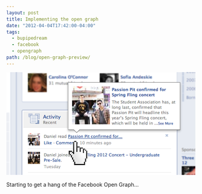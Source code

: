 ```yaml
---
layout: post
title: Implementing the open graph
date: "2012-04-04T17:42:00-04:00"
tags:
  - bupipedream
  - facebook
  - opengraph
path: /blog/open-graph-preview/
---
```


![Pipe Dream Open Graph on Facebook](./pipe-dream-open-graph.png)

Starting to get a hang of the Facebook Open Graph...
